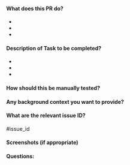 #### What does this PR do?
-
-
-
#### Description of Task to be completed?
-
-
-
#### How should this be manually tested?
#### Any background context you want to provide?
#### What are the relevant issue ID?
#issue_id
#### Screenshots (if appropriate)
#### Questions:

